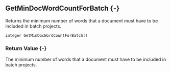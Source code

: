 ## GetMinDocWordCountForBatch {-}

Returns the minimum number of words that a document must have to be included in batch projects.

```{sql}
integer GetMinDocWordCountForBatch()
```

### Return Value {-}

The minimum number of words that a document must have to be included in batch projects.
